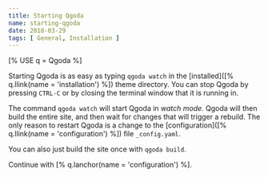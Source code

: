 ```yaml
---
title: Starting Qgoda
name: starting-qgoda
date: 2018-03-29
tags: [ General, Installation ]
---
```

[% USE q = Qgoda %]

Starting Qgoda is as easy as typing `qgoda watch` in the [installed]([% q.llink(name = 'installation') %]) theme directory.  You can stop Qgoda by pressing `CTRL-C` or by closing the terminal window that it is running in.

The command `qgoda watch` will start Qgoda in *watch mode*.  Qgoda will then build the entire site, and then wait for changes that will trigger a rebuild.  The only reason to restart Qgoda is a change to the [configuration]([% q.llink(name = 'configuration') %]) file `_config.yaml`.  

You can also just build the site once with `qgoda build`.

Continue with [% q.lanchor(name = 'configuration') %].
